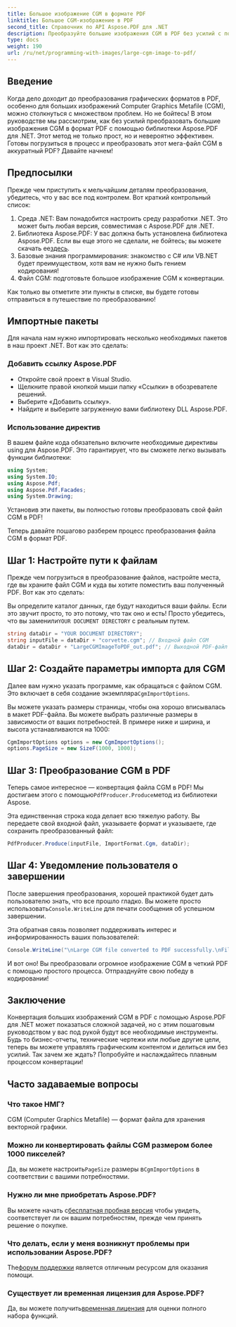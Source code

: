 ```yaml
---
title: Большое изображение CGM в формате PDF
linktitle: Большое CGM-изображение в PDF
second_title: Справочник по API Aspose.PDF для .NET
description: Преобразуйте большие изображения CGM в PDF без усилий с помощью Aspose.PDF для .NET. Следуйте этому простому руководству для быстрого и эффективного процесса преобразования.
type: docs
weight: 190
url: /ru/net/programming-with-images/large-cgm-image-to-pdf/
---
```

## Введение

Когда дело доходит до преобразования графических форматов в PDF, особенно для больших изображений Computer Graphics Metafile (CGM), можно столкнуться с множеством проблем. Но не бойтесь! В этом руководстве мы рассмотрим, как без усилий преобразовать большие изображения CGM в формат PDF с помощью библиотеки Aspose.PDF для .NET. Этот метод не только прост, но и невероятно эффективен. Готовы погрузиться в процесс и преобразовать этот мега-файл CGM в аккуратный PDF? Давайте начнем!

## Предпосылки

Прежде чем приступить к мельчайшим деталям преобразования, убедитесь, что у вас все под контролем. Вот краткий контрольный список:

1. Среда .NET: Вам понадобится настроить среду разработки .NET. Это может быть любая версия, совместимая с Aspose.PDF для .NET.
2. Библиотека Aspose.PDF: У вас должна быть установлена библиотека Aspose.PDF. Если вы еще этого не сделали, не бойтесь; вы можете скачать ее[здесь](https://releases.aspose.com/pdf/net/).
3. Базовые знания программирования: знакомство с C# или VB.NET будет преимуществом, хотя вам не нужно быть гением кодирования!
4. Файл CGM: подготовьте большое изображение CGM к конвертации.

Как только вы отметите эти пункты в списке, вы будете готовы отправиться в путешествие по преобразованию!

## Импортные пакеты

Для начала нам нужно импортировать несколько необходимых пакетов в наш проект .NET. Вот как это сделать:

### Добавить ссылку Aspose.PDF

- Откройте свой проект в Visual Studio.
- Щелкните правой кнопкой мыши папку «Ссылки» в обозревателе решений.
- Выберите «Добавить ссылку».
- Найдите и выберите загруженную вами библиотеку DLL Aspose.PDF.

### Использование директив

В вашем файле кода обязательно включите необходимые директивы using для Aspose.PDF. Это гарантирует, что вы сможете легко вызывать функции библиотеки:

```csharp
using System;
using System.IO;
using Aspose.Pdf;
using Aspose.Pdf.Facades;
using System.Drawing;
```

Установив эти пакеты, вы полностью готовы преобразовать свой файл CGM в PDF!

Теперь давайте пошагово разберем процесс преобразования файла CGM в формат PDF.

## Шаг 1: Настройте пути к файлам

Прежде чем погрузиться в преобразование файлов, настройте места, где вы храните файл CGM и куда вы хотите поместить ваш полученный PDF. Вот как это сделать:

 Вы определите каталог данных, где будут находиться ваши файлы. Если это звучит просто, то это потому, что так оно и есть! Просто убедитесь, что вы заменили`YOUR DOCUMENT DIRECTORY` с реальным путем.

```csharp
string dataDir = "YOUR DOCUMENT DIRECTORY";
string inputFile = dataDir + "corvette.cgm"; // Входной файл CGM
dataDir = dataDir + "LargeCGMImageToPDF_out.pdf"; // Выходной PDF-файл
```

## Шаг 2: Создайте параметры импорта для CGM

 Далее вам нужно указать программе, как обращаться с файлом CGM. Это включает в себя создание экземпляра`CgmImportOptions`.

Вы можете указать размеры страницы, чтобы она хорошо вписывалась в макет PDF-файла. Вы можете выбрать различные размеры в зависимости от ваших потребностей. В примере ниже и ширина, и высота устанавливаются на 1000:

```csharp
CgmImportOptions options = new CgmImportOptions();
options.PageSize = new SizeF(1000, 1000);
```

## Шаг 3: Преобразование CGM в PDF

 Теперь самое интересное — конвертация файла CGM в PDF! Мы достигаем этого с помощью`PdfProducer.Produce`метод из библиотеки Aspose.

Эта единственная строка кода делает всю тяжелую работу. Вы передаете свой входной файл, указываете формат и указываете, где сохранить преобразованный файл:

```csharp
PdfProducer.Produce(inputFile, ImportFormat.Cgm, dataDir);
```

## Шаг 4: Уведомление пользователя о завершении

 После завершения преобразования, хорошей практикой будет дать пользователю знать, что все прошло гладко. Вы можете просто использовать`Console.WriteLine` для печати сообщения об успешном завершении.

Эта обратная связь позволяет поддерживать интерес и информированность ваших пользователей:

```csharp
Console.WriteLine("\nLarge CGM file converted to PDF successfully.\nFile saved at " + dataDir);
```

И вот оно! Вы преобразовали огромное изображение CGM в четкий PDF с помощью простого процесса. Отпразднуйте свою победу в кодировании!

## Заключение

Конвертация больших изображений CGM в PDF с помощью Aspose.PDF для .NET может показаться сложной задачей, но с этим пошаговым руководством у вас под рукой будут все необходимые инструменты. Будь то бизнес-отчеты, технические чертежи или любые другие цели, теперь вы можете управлять графическим контентом и делиться им без усилий. Так зачем же ждать? Попробуйте и наслаждайтесь плавным процессом конвертации!

## Часто задаваемые вопросы

### Что такое НМГ?
CGM (Computer Graphics Metafile) — формат файла для хранения векторной графики.

### Можно ли конвертировать файлы CGM размером более 1000 пикселей?
 Да, вы можете настроить`PageSize` размеры в`CgmImportOptions` в соответствии с вашими потребностями.

### Нужно ли мне приобретать Aspose.PDF?
 Вы можете начать с[бесплатная пробная версия](https://releases.aspose.com/) чтобы увидеть, соответствует ли он вашим потребностям, прежде чем принять решение о покупке.

### Что делать, если у меня возникнут проблемы при использовании Aspose.PDF?
 The[форум поддержки](https://forum.aspose.com/c/pdf/10) является отличным ресурсом для оказания помощи.

### Существует ли временная лицензия для Aspose.PDF?
 Да, вы можете получить[временная лицензия](https://purchase.aspose.com/temporary-license/) для оценки полного набора функций.